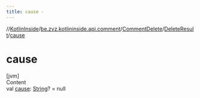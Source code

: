 ```yaml
---
title: cause -
---
```

//[KotlinInside](../../../index.md)/[be.zvz.kotlininside.api.comment](../../index.md)/[CommentDelete](../index.md)/[DeleteResult](index.md)/[cause](cause.md)



# cause  
[jvm]  
Content  
val [cause](cause.md): [String](https://kotlinlang.org/api/latest/jvm/stdlib/kotlin/-string/index.html)? = null  




